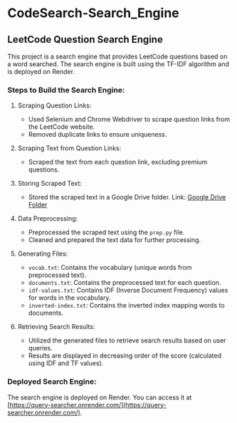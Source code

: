 # CodeSearch-Search_Engine

## LeetCode Question Search Engine

This project is a search engine that provides LeetCode questions based on a word searched. The search engine is built using the TF-IDF algorithm and is deployed on Render.

### Steps to Build the Search Engine:

1. Scraping Question Links:
   - Used Selenium and Chrome Webdriver to scrape question links from the LeetCode website.
   - Removed duplicate links to ensure uniqueness.

2. Scraping Text from Question Links:
   - Scraped the text from each question link, excluding premium questions.

3. Storing Scraped Text:
   - Stored the scraped text in a Google Drive folder. Link: [Google Drive Folder](https://drive.google.com/drive/folders/1OdczHgBpPd_Egm_hcHLACjKP5tmL3mps?usp=sharing)

4. Data Preprocessing:
   - Preprocessed the scraped text using the `prep.py` file.
   - Cleaned and prepared the text data for further processing.

5. Generating Files:
   - `vocab.txt`: Contains the vocabulary (unique words from preprocessed text).
   - `documents.txt`: Contains the preprocessed text for each question.
   - `idf-values.txt`: Contains IDF (Inverse Document Frequency) values for words in the vocabulary.
   - `inverted-index.txt`: Contains the inverted index mapping words to documents.

6. Retrieving Search Results:
   - Utilized the generated files to retrieve search results based on user queries.
   - Results are displayed in decreasing order of the score (calculated using IDF and TF values).

### Deployed Search Engine:
The search engine is deployed on Render. You can access it at [https://query-searcher.onrender.com/](https://query-searcher.onrender.com/).


